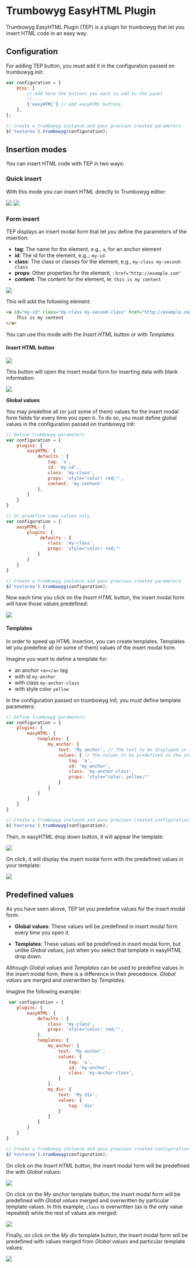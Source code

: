 # Trumbowyg EasyHTML Plugin

Trumbowyg EasyHTML Plugin (TEP) is a plugin for trumbowyg that let you insert HTML code in an easy way.

## Configuration

For adding TEP button, you must add it in the configuration passed on trumbowyg init:
```js
var configuration = {
    btns: [
        // Add here the buttons you want to add to the panel
        // ...
        ['easyHTML'] // Add easyHTML buttons
    ],
};

// Create a trumbowyg instance and pass previous created parameters
$('textarea').trumbowyg(configuration);
````

## Insertion modes

You can insert HTML code with TEP in two ways:

### Quick insert

With this mode you can insert HTML directly to Trumbowyg editor:

<img src="doc/quick-insert-button.png"/>

<img src="doc/quick-insert-form.png"/>

### Form insert

TEP displays an insert modal form that let you define the parameters of the insertion:
* **tag**: The name for the element, e.g., `a`, for an anchor element
* **id**: The id for the element, e.g.,: `my-id`
* **class**: The class or classes for the element, e.g., `my-class my-second-class`
* **props**: Other properties for the element, : `href="http://example.com"`
* **content**: The content for the element, ie: `this is my content`

<img src="doc/insertion-mode-modal.png"/>

This will add the following element:
```html
<a id="my-id" class="my-class my-second-class" href="http://example.com">
    This is my content
</a>
```

You can use this mode with the *Insert HTML* button or with *Templates*.

#### Insert HTML button

<img src="doc/insert-html-button.png"/>

This button will open the insert modal form for inserting data with blank information:

<img src="doc/insert-modal-form.png"/>

**Global values**

You may predefine all (or just some of them) values for the insert modal form fields for every time you open it. To do so, you must define global values in the configuration passed on trumbowyg init:

```js
// Define trumbowyg parameters
var configuration = {
    plugins: {
        easyHTML: {
            defaults : {
                tag: 'a',
                id: 'my-id',
                class: 'my-class',
                props: 'style="color: red;"',
                content: 'my-content'
            },
        }
    }
}

// Or predefine some values only
var configuration = {
    easyHTML: {
        plugins: {
             defaults : {
                class: 'my-class',
                props: 'style="color: red;"'
            }
        }
    }
}

// Create a trumbowyg instance and pass previous created parameters
$('textarea').trumbowyg(configuration);
```

Now each time you click on the *Insert HTML* button, the insert modal form will have those values predefined:

<img src="doc/global-values-modal.png"/>


#### Templates

In order to speed up HTML insertion, you can create templates. Templates let you predefine all (or some of them) values of the insert modal form.

Imagine you want to define a template for:
* an anchor `<a></a>` tag
* with id `my-anchor`
* with class `my-anchor-class`
* with style color `yellow`

In the configuration passed on trumbowyg init, you must define template parameters:
```js
// Define trumbowyg parameters
var configuration = {
    plugins: {
        easyHTML: {
            templates: {
                my_anchor: {
                    text: 'My anchor', // The text to be displayed in the button
                    values: { // The values to be predefined in the insert modal form for this template
                        tag: 'a',
                        id: 'my-anchor',
                        class: 'my-anchor-class',
                        props: 'style="color: yellow;"'
                    }
                }
            }
        }
    }
}

// Create a trumbowyg instance and pass previous created configuration
$('textarea').trumbowyg(configuration);
```

Then, in easyHTML drop down button, it will appear the template:

<img src="doc/template-button.png"/>

On click, it will display the insert modal form with the predefined values in your template:

<img src="doc/template-modal.png"/>


## Predefined values

As you have seen above, TEP let you predefine values for the insert modal form:

* **Global values**: These values will be predefined in insert modal form every time you open it.

* **Templates**: These values will be predefined in insert modal form, but unlike *Global values*, just when you select that template in easyHTML drop down.


Although *Global values* and *Templates* can be used to predefine values in the insert modal form, there is a difference in their precedence. *Global values* are merged and overwritten by *Templates*.

Imagine the following example:
```js
 var configuration = {
    plugins: {
        easyHTML: {
            defaults : {
                class: 'my-class',
                props: 'style="color: red;"',
            },
            templates: {
                my_anchor: {
                    text: 'My anchor',
                    values: {
                        tag: 'a',
                        id: 'my-anchor',
                        class: 'my-anchor-class',
                    }
                },
                my_div: {
                    text: 'My div',
                    values: {
                        tag: 'div'
                    }
                }
            }
        }
    }
}

// Create a trumbowyg instance and pass previous created configuration
$('textarea').trumbowyg(configuration);
```

On click on the *Insert HTML* button, the insert modal form will be predefined the with *Global values*:

<img src="doc/global-values-modal.png"/>

On click on the *My anchor* template button, the insert modal form will be predefined with *Global values* merged and overwritten by particular template values. In this example, `class` is overwritten (as is the only value repeated) while the rest of values are merged:

<img src="doc/my-anchor-template-modal.png"/>

Finally, on click on the *My div* template button, the insert modal form will be predefined with values merged from *Global values* and particular template values:

<img src="doc/my-div-template-modal.png"/>